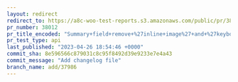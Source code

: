```yaml
---
layout: redirect
redirect_to: https://a8c-woo-test-reports.s3.amazonaws.com/public/pr/38012/api/index.html
pr_number: 38012
pr_title_encoded: "Summary+field+remove+%27inline+image%27+and+%27keyboard+input%27+options"
pr_test_type: api
last_published: "2023-04-26 18:54:46 +0000"
commit_sha: 8e596566c879031c8c95f8492d39e9233e7e4a43
commit_message: "Add changelog file"
branch_name: add/37986
---
```

